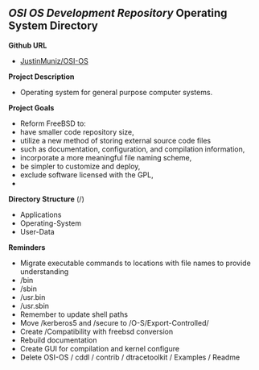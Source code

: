 _**OSI OS Development Repository**_
Operating System Directory
--------------------------

**Github URL**
* [JustinMuniz/OSI-OS](https://github.com/JustinMuniz/OSI-OS)


**Project Description**
* Operating system for general purpose computer systems.


**Project Goals**
* Reform FreeBSD to:
 * have smaller code repository size,
 * utilize a new method of storing external source code files
  * such as documentation, configuration, and compilation information,
 * incorporate a more meaningful file naming scheme,
 * be simpler to customize and deploy,
 * exclude software licensed with the GPL,
 * 


**Directory Structure** (/)
* Applications
* Operating-System
* User-Data


**Reminders**
* Migrate executable commands to locations with file names to provide understanding
 * /bin
 * /sbin
 * /usr.bin
 * /usr.sbin
* Remember to update shell paths
* Move /kerberos5 and /secure to /O-S/Export-Controlled/
* Create /Compatibility with freebsd conversion
* Rebuild documentation
* Create GUI for compilation and kernel configure
* Delete OSI-OS / cddl / contrib / dtracetoolkit / Examples / Readme

